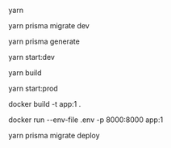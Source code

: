 <!-- Start Locally using  -->

<!-- Install dependencies -->

yarn

<!-- Apply database migrations -->

yarn prisma migrate dev

<!-- Generate prisma types -->

yarn prisma generate

<!-- Start server -->

yarn start:dev

<!-- Build project -->

yarn build

<!-- Start build -->

yarn start:prod

<!-- Start using Dockerfile -->

<!-- Build docker image -->

docker build -t app:1 .

<!-- Run container locally-->

docker run --env-file .env -p 8000:8000 app:1

<!-- Production -->
<!-- Apply database migrations before deploy-->
yarn prisma migrate deploy